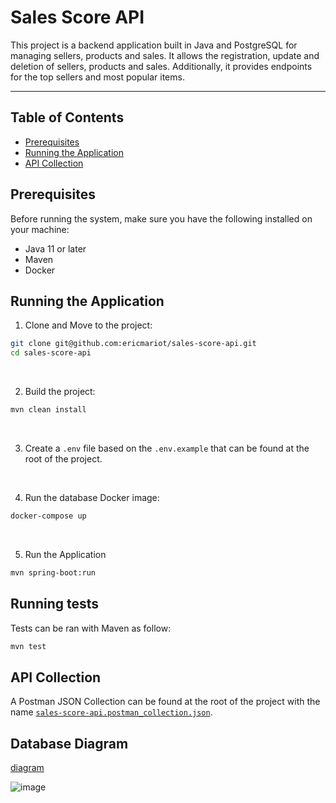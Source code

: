 # Sales Score API

This project is a backend application built in Java and PostgreSQL for managing sellers, products and sales. It allows the registration, update and deletion of sellers, products and sales.
Additionally, it provides endpoints for the top sellers and most popular items.

---

## Table of Contents
- [Prerequisites](#prerequisites)
- [Running the Application](#running-the-application)
- [API Collection](#api-collection)

## Prerequisites

Before running the system, make sure you have the following installed on your machine:
- Java 11 or later
- Maven
- Docker

## Running the Application

1. Clone and Move to the project:
```bash
git clone git@github.com:ericmariot/sales-score-api.git
cd sales-score-api
```

<br>

2. Build the project:
```bash
mvn clean install
```

<br>

3. Create a `.env` file based on the `.env.example` that can be found at the root of the project.

<br>

4. Run the database Docker image:
```bash
docker-compose up
```

<br>

5. Run the Application
```bash
mvn spring-boot:run
```

## Running tests

Tests can be ran with Maven as follow:
```bash
mvn test
```

## API Collection

A Postman JSON Collection can be found at the root of the project with the name [`sales-score-api.postman_collection.json`](https://github.com/ericmariot/sales-score-api/blob/main/sales-score-api.postman_collection.json).


## Database Diagram

[diagram](https://dbdiagram.io/d/65249618ffbf5169f05ab90f)

![image](https://github.com/user-attachments/assets/93e609d6-e37c-40af-a607-941f62a845f1)
